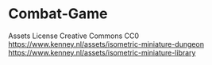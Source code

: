 # Combat-Game

Assets 
License Creative Commons CC0
https://www.kenney.nl/assets/isometric-miniature-dungeon
https://www.kenney.nl/assets/isometric-miniature-library
